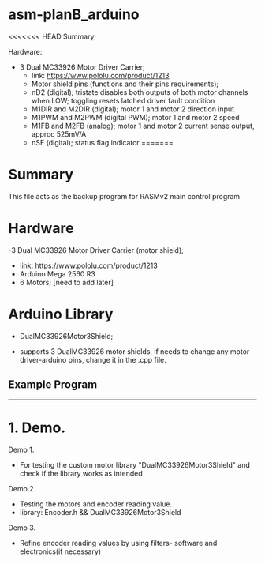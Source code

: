 # asm-planB_arduino

<<<<<<< HEAD
Summary;

Hardware:
 - 3 Dual MC33926 Motor Driver Carrier; 
   - link: https://www.pololu.com/product/1213
   - Motor shield pins (functions and their pins requirements);
    * nD2 (digital); tristate disables both outputs of both motor channels when LOW; toggling resets latched driver fault condition
    * M1DIR and M2DIR (digital); motor 1 and motor 2 direction input
    * M1PWM and M2PWM (digital PWM); motor 1 and motor 2 speed
    * M1FB and M2FB (analog); motor 1 and motor 2 current sense output, approc 525mV/A
    * nSF (digital); status flag indicator
=======
# Summary
This file acts as the backup program for RASMv2 main control program

# Hardware
-3 Dual MC33926 Motor Driver Carrier (motor shield);
 - link: https://www.pololu.com/product/1213
- Arduino Mega 2560 R3
- 6 Motors; [need to add later]

# Arduino Library
* DualMC33926Motor3Shield; 
 - supports 3 DualMC33926 motor shields, if needs to change any motor driver-arduino pins, change it in the .cpp file.
  
  
  ## Example Program
---------------
# 1. Demo.
 Demo 1.
 * For testing the custom motor library "DualMC33926Motor3Shield" and check if the library works as intended
 
 Demo 2.
 * Testing the motors and encoder reading value. 
 * library: Encoder.h && DualMC33926Motor3Shield

 Demo 3.
 * Refine encoder reading values by using filters- software and electronics(if necessary)
